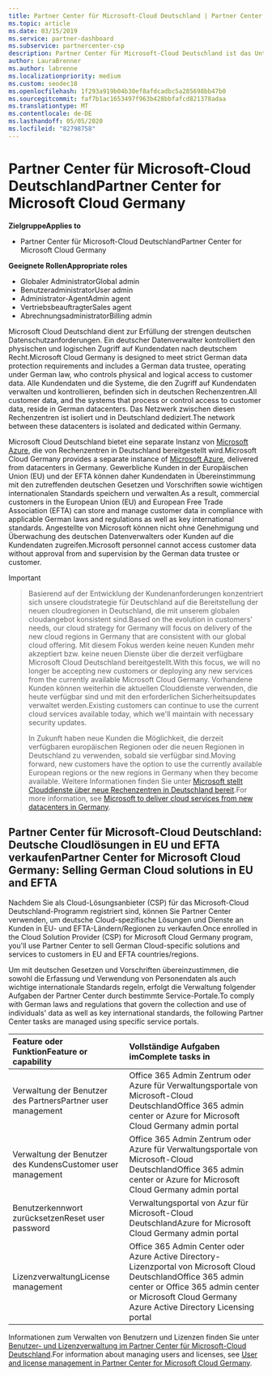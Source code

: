 ```yaml
---
title: Partner Center für Microsoft-Cloud Deutschland | Partner Center für Microsoft-Cloud Deutschland
ms.topic: article
ms.date: 03/15/2019
ms.service: partner-dashboard
ms.subservice: partnercenter-csp
description: Partner Center für Microsoft-Cloud Deutschland ist das Unternehmensportal für Microsoft-Partner, die Kunden die Microsoft-Cloudlösungen in EU und EFTA-Ländern anbieten möchten.
author: LauraBrenner
ms.author: labrenne
ms.localizationpriority: medium
ms.custom: seodec18
ms.openlocfilehash: 1f293a919b04b30ef8afdcadbc5a285698bb47b0
ms.sourcegitcommit: faf7b1ac1653497f963b428bbfafcd821378adaa
ms.translationtype: MT
ms.contentlocale: de-DE
ms.lasthandoff: 05/05/2020
ms.locfileid: "82798758"
---
```

# <a name="partner-center-for-microsoft-cloud-germany"></a><span data-ttu-id="ccd25-103">Partner Center für Microsoft-Cloud Deutschland</span><span class="sxs-lookup"><span data-stu-id="ccd25-103">Partner Center for Microsoft Cloud Germany</span></span>

<span data-ttu-id="ccd25-104">**Zielgruppe**</span><span class="sxs-lookup"><span data-stu-id="ccd25-104">**Applies to**</span></span>

-  <span data-ttu-id="ccd25-105">Partner Center für Microsoft-Cloud Deutschland</span><span class="sxs-lookup"><span data-stu-id="ccd25-105">Partner Center for Microsoft Cloud Germany</span></span>

<span data-ttu-id="ccd25-106">**Geeignete Rollen**</span><span class="sxs-lookup"><span data-stu-id="ccd25-106">**Appropriate roles**</span></span>
-   <span data-ttu-id="ccd25-107">Globaler Administrator</span><span class="sxs-lookup"><span data-stu-id="ccd25-107">Global admin</span></span>
-   <span data-ttu-id="ccd25-108">Benutzeradministrator</span><span class="sxs-lookup"><span data-stu-id="ccd25-108">User admin</span></span>
-   <span data-ttu-id="ccd25-109">Administrator-Agent</span><span class="sxs-lookup"><span data-stu-id="ccd25-109">Admin agent</span></span>
-   <span data-ttu-id="ccd25-110">Vertriebsbeauftragter</span><span class="sxs-lookup"><span data-stu-id="ccd25-110">Sales agent</span></span>
-   <span data-ttu-id="ccd25-111">Abrechnungsadministrator</span><span class="sxs-lookup"><span data-stu-id="ccd25-111">Billing admin</span></span>

<span data-ttu-id="ccd25-112">Microsoft Cloud Deutschland dient zur Erfüllung der strengen deutschen Datenschutzanforderungen. Ein deutscher Datenverwalter kontrolliert den physischen und logischen Zugriff auf Kundendaten nach deutschem Recht.</span><span class="sxs-lookup"><span data-stu-id="ccd25-112">Microsoft Cloud Germany is designed to meet strict German data protection requirements and includes a German data trustee, operating under German law, who controls physical and logical access to customer data.</span></span> <span data-ttu-id="ccd25-113">Alle Kundendaten und die Systeme, die den Zugriff auf Kundendaten verwalten und kontrollieren, befinden sich in deutschen Rechenzentren.</span><span class="sxs-lookup"><span data-stu-id="ccd25-113">All customer data, and the systems that process or control access to customer data, reside in German datacenters.</span></span> <span data-ttu-id="ccd25-114">Das Netzwerk zwischen diesen Rechenzentren ist isoliert und in Deutschland dediziert.</span><span class="sxs-lookup"><span data-stu-id="ccd25-114">The network between these datacenters is isolated and dedicated within Germany.</span></span>

<span data-ttu-id="ccd25-115">Microsoft Cloud Deutschland bietet eine separate Instanz von [Microsoft Azure](https://go.microsoft.com/fwlink/?linkid=847992), die von Rechenzentren in Deutschland bereitgestellt wird.</span><span class="sxs-lookup"><span data-stu-id="ccd25-115">Microsoft Cloud Germany provides a separate instance of [Microsoft Azure](https://go.microsoft.com/fwlink/?linkid=847992), delivered from datacenters in Germany.</span></span> <span data-ttu-id="ccd25-116">Gewerbliche Kunden in der Europäischen Union (EU) und der EFTA können daher Kundendaten in Übereinstimmung mit den zutreffenden deutschen Gesetzen und Vorschriften sowie wichtigen internationalen Standards speichern und verwalten.</span><span class="sxs-lookup"><span data-stu-id="ccd25-116">As a result, commercial customers in the European Union (EU) and European Free Trade Association (EFTA) can store and manage customer data in compliance with applicable German laws and regulations as well as key international standards.</span></span> <span data-ttu-id="ccd25-117">Angestellte von Microsoft können nicht ohne Genehmigung und Überwachung des deutschen Datenverwalters oder Kunden auf die Kundendaten zugreifen.</span><span class="sxs-lookup"><span data-stu-id="ccd25-117">Microsoft personnel cannot access customer data without approval from and supervision by the German data trustee or customer.</span></span>

> [!IMPORTANT]

> <span data-ttu-id="ccd25-118">Basierend auf der Entwicklung der Kundenanforderungen konzentriert sich unsere cloudstrategie für Deutschland auf die Bereitstellung der neuen cloudregionen in Deutschland, die mit unserem globalen cloudangebot konsistent sind.</span><span class="sxs-lookup"><span data-stu-id="ccd25-118">Based on the evolution in customers' needs, our cloud strategy for Germany will focus on delivery of the new cloud regions in Germany that are consistent with our global cloud offering.</span></span> <span data-ttu-id="ccd25-119">Mit diesem Fokus werden keine neuen Kunden mehr akzeptiert bzw. keine neuen Dienste über die derzeit verfügbare Microsoft Cloud Deutschland bereitgestellt.</span><span class="sxs-lookup"><span data-stu-id="ccd25-119">With this focus, we will no longer be accepting new customers or deploying any new services from the currently available Microsoft Cloud Germany.</span></span> <span data-ttu-id="ccd25-120">Vorhandene Kunden können weiterhin die aktuellen Clouddienste verwenden, die heute verfügbar sind und mit den erforderlichen Sicherheitsupdates verwaltet werden.</span><span class="sxs-lookup"><span data-stu-id="ccd25-120">Existing customers can continue to use the current cloud services available today, which we'll maintain with necessary security updates.</span></span> 
> 
> <span data-ttu-id="ccd25-121">In Zukunft haben neue Kunden die Möglichkeit, die derzeit verfügbaren europäischen Regionen oder die neuen Regionen in Deutschland zu verwenden, sobald sie verfügbar sind.</span><span class="sxs-lookup"><span data-stu-id="ccd25-121">Moving forward, new customers have the option to use the currently available European regions or the new regions in Germany when they become available.</span></span> <span data-ttu-id="ccd25-122">Weitere Informationen finden Sie unter [Microsoft stellt Clouddienste über neue Rechenzentren in Deutschland bereit](https://news.microsoft.com/europe/2018/08/31/microsoft-to-deliver-cloud-services-from-new-datacentres-in-germany-in-2019-to-meet-evolving-customer-needs/).</span><span class="sxs-lookup"><span data-stu-id="ccd25-122">For more information, see [Microsoft to deliver cloud services from new datacenters in Germany](https://news.microsoft.com/europe/2018/08/31/microsoft-to-deliver-cloud-services-from-new-datacentres-in-germany-in-2019-to-meet-evolving-customer-needs/).</span></span> 

## <a name="partner-center-for-microsoft-cloud-germany-selling-german-cloud-solutions-in-eu-and-efta"></a><span data-ttu-id="ccd25-123">Partner Center für Microsoft-Cloud Deutschland: Deutsche Cloudlösungen in EU und EFTA verkaufen</span><span class="sxs-lookup"><span data-stu-id="ccd25-123">Partner Center for Microsoft Cloud Germany: Selling German Cloud solutions in EU and EFTA</span></span>

<span data-ttu-id="ccd25-124">Nachdem Sie als Cloud-Lösungsanbieter (CSP) für das Microsoft-Cloud Deutschland-Programm registriert sind, können Sie Partner Center verwenden, um deutsche Cloud-spezifische Lösungen und Dienste an Kunden in EU- und EFTA-Ländern/Regionen zu verkaufen.</span><span class="sxs-lookup"><span data-stu-id="ccd25-124">Once enrolled in the Cloud Solution Provider (CSP) for Microsoft Cloud Germany program, you'll use Partner Center to sell German Cloud-specific solutions and services to customers in EU and EFTA countries/regions.</span></span> 

<span data-ttu-id="ccd25-125">Um mit deutschen Gesetzen und Vorschriften übereinzustimmen, die sowohl die Erfassung und Verwendung von Personendaten als auch wichtige internationale Standards regeln, erfolgt die Verwaltung folgender Aufgaben der Partner Center durch bestimmte Service-Portale.</span><span class="sxs-lookup"><span data-stu-id="ccd25-125">To comply with German laws and regulations that govern the collection and use of individuals' data as well as key international standards, the following Partner Center tasks are managed using specific service portals.</span></span> 

<span data-ttu-id="ccd25-126">Feature oder Funktion</span><span class="sxs-lookup"><span data-stu-id="ccd25-126">Feature or capability</span></span> | <span data-ttu-id="ccd25-127">Vollständige Aufgaben im</span><span class="sxs-lookup"><span data-stu-id="ccd25-127">Complete tasks in</span></span>
:--- | :---
<span data-ttu-id="ccd25-128">Verwaltung der Benutzer des Partners</span><span class="sxs-lookup"><span data-stu-id="ccd25-128">Partner user management</span></span> | <span data-ttu-id="ccd25-129">Office 365 Admin Zentrum oder Azure für Verwaltungsportale von Microsoft-Cloud Deutschland</span><span class="sxs-lookup"><span data-stu-id="ccd25-129">Office 365 admin center or Azure for Microsoft Cloud Germany admin portal</span></span>
<span data-ttu-id="ccd25-130">Verwaltung der Benutzer des Kundens</span><span class="sxs-lookup"><span data-stu-id="ccd25-130">Customer user management</span></span> | <span data-ttu-id="ccd25-131">Office 365 Admin Zentrum oder Azure für Verwaltungsportale von Microsoft-Cloud Deutschland</span><span class="sxs-lookup"><span data-stu-id="ccd25-131">Office 365 admin center or Azure for Microsoft Cloud Germany admin portal</span></span>
<span data-ttu-id="ccd25-132">Benutzerkennwort zurücksetzen</span><span class="sxs-lookup"><span data-stu-id="ccd25-132">Reset user password</span></span> | <span data-ttu-id="ccd25-133">Verwaltungsportal von Azur für Microsoft-Cloud Deutschland</span><span class="sxs-lookup"><span data-stu-id="ccd25-133">Azure for Microsoft Cloud Germany admin portal</span></span>
<span data-ttu-id="ccd25-134">Lizenzverwaltung</span><span class="sxs-lookup"><span data-stu-id="ccd25-134">License management</span></span> | <span data-ttu-id="ccd25-135">Office 365 Admin Center oder Azure Active Directory-Lizenzportal von Microsoft Cloud Deutschland</span><span class="sxs-lookup"><span data-stu-id="ccd25-135">Office 365 admin center or Office 365 admin center or Microsoft Cloud Germany Azure Active Directory Licensing portal</span></span>


<span data-ttu-id="ccd25-136">Informationen zum Verwalten von Benutzern und Lizenzen finden Sie unter [Benutzer- und Lizenzverwaltung im Partner Center für Microsoft-Cloud Deutschland](user-management-in-partner-center-for-microsoft-cloud-germany.md).</span><span class="sxs-lookup"><span data-stu-id="ccd25-136">For information about managing users and licenses, see [User and license management in Partner Center for Microsoft Cloud Germany](user-management-in-partner-center-for-microsoft-cloud-germany.md).</span></span>


